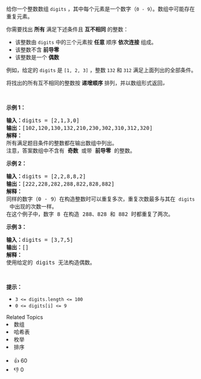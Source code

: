 <p>给你一个整数数组 <code>digits</code> ，其中每个元素是一个数字（<code>0 - 9</code>）。数组中可能存在重复元素。</p>

<p>你需要找出 <strong>所有</strong> 满足下述条件且 <strong>互不相同</strong> 的整数：</p>

<ul> 
 <li>该整数由 <code>digits</code> 中的三个元素按 <strong>任意</strong> 顺序 <strong>依次连接</strong> 组成。</li> 
 <li>该整数不含 <strong>前导零</strong></li> 
 <li>该整数是一个 <strong>偶数</strong></li> 
</ul>

<p>例如，给定的 <code>digits</code> 是 <code>[1, 2, 3]</code> ，整数 <code>132</code> 和 <code>312</code> 满足上面列出的全部条件。</p>

<p>将找出的所有互不相同的整数按 <strong>递增顺序</strong> 排列，并以数组形式返回<em>。</em></p>

<p>&nbsp;</p>

<p><strong>示例 1：</strong></p>

<pre>
<strong>输入：</strong>digits = [2,1,3,0]
<strong>输出：</strong>[102,120,130,132,210,230,302,310,312,320]
<strong>解释：</strong>
所有满足题目条件的整数都在输出数组中列出。 
注意，答案数组中不含有 <strong>奇数</strong> 或带 <strong>前导零</strong> 的整数。</pre>

<p><strong>示例 2：</strong></p>

<pre>
<strong>输入：</strong>digits = [2,2,8,8,2]
<strong>输出：</strong>[222,228,282,288,822,828,882]
<strong>解释：</strong>
同样的数字（0 - 9）在构造整数时可以重复多次，重复次数最多与其在 <span><code>digits</code></span> 中出现的次数一样。 
在这个例子中，数字 8 在构造 288、828 和 882 时都重复了两次。 
</pre>

<p><strong>示例 3：</strong></p>

<pre>
<strong>输入：</strong>digits = [3,7,5]
<strong>输出：</strong>[]
<strong>解释：</strong>
使用给定的 digits 无法构造偶数。
</pre>

<p>&nbsp;</p>

<p><strong>提示：</strong></p>

<ul> 
 <li><code>3 &lt;=&nbsp;digits.length &lt;= 100</code></li> 
 <li><code>0 &lt;= digits[i] &lt;= 9</code></li> 
</ul>

<div><div>Related Topics</div><div><li>数组</li><li>哈希表</li><li>枚举</li><li>排序</li></div></div><br><div><li>👍 60</li><li>👎 0</li></div>